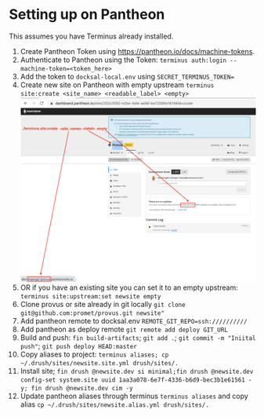 # Setting up on Pantheon
This assumes you have Terminus already installed.

1. Create Pantheon Token using https://pantheon.io/docs/machine-tokens.
2. Authenticate to Pantheon using the Token: ``terminus auth:login --machine-token=<token_here>``
3. Add the token to ``docksal-local.env`` using ``SECRET_TERMINUS_TOKEN=``
4. Create new site on Pantheon with empty upstream ``terminus site:create <site_name> <readable_label> <empty>``
![empty_patheon_project](images/empty_pantheon_project.png)
5. OR if you have an existing site you can set it to an empty upstream: ``terminus site:upstream:set newsite empty``
6. Clone provus or site already in git locally ``git clone git@github.com:promet/provus.git newsite"``
7. Add pantheon remote to docksal.env ``REMOTE_GIT_REPO=ssh://////////``
8. Add pantheon as deploy remote ``git remote add deploy GIT_URL``
9. Build and push: ``fin build-artifacts``; ``git add .``; ``git commit -m "Iniital push"``; ``git push deploy HEAD:master``
10. Copy aliases to project: ``terminus aliases; cp ~/.drush/sites/newsite.site.yml drush/sites/.``
11. Install site; ``fin drush @newsite.dev si minimal;fin drush @newsite.dev config-set system.site uuid 1aa3a078-6e7f-4336-b6d9-bec3b1e61561 -y; fin drush @newsite.dev cim -y``
12. Update pantheon aliases through terminus ``terminus aliases`` and copy alias ``cp ~/.drush/sites/newsite.alias.yml drush/sites/.``

